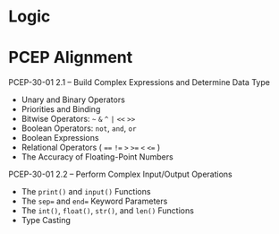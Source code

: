 # Logic



# PCEP Alignment

PCEP-30-01 2.1 – Build Complex Expressions and Determine Data Type
- Unary and Binary Operators
- Priorities and Binding
- Bitwise Operators: `~` `&` `^` `|` `<<` `>>`
- Boolean Operators: `not`, `and`, `or`
- Boolean Expressions
- Relational Operators ( `==` `!=` `>` `>=` `<` `<=` )
- The Accuracy of Floating-Point Numbers

PCEP-30-01 2.2 – Perform Complex Input/Output Operations
- The `print()` and `input()` Functions
- The `sep=` and `end=` Keyword Parameters
- The `int()`, `float()`, `str()`, and `len()` Functions
- Type Casting
